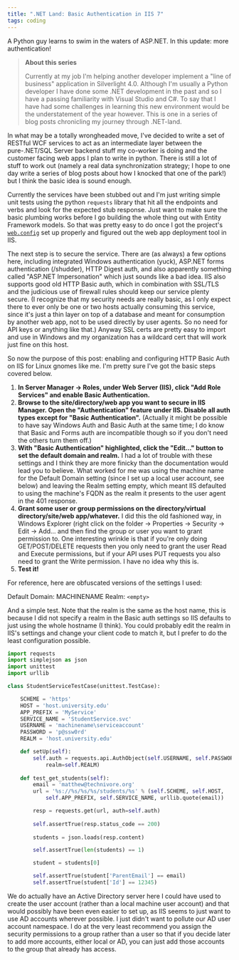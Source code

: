 ```yaml
---
title: ".NET Land: Basic Authentication in IIS 7"
tags: coding
---
```


A Python guy learns to swim in the waters of ASP.NET. In this update:
more authentication!

<!-- more -->

> **About this series**
> 
> Currently at my job I'm helping another developer implement a "line of
> business" application in Silverlight 4.0. Although I'm usually a Python
> developer I have done some .NET development in the past and so I have a
> passing familiarity with Visual Studio and C#. To say that I have had
> some challenges in learning this new environment would be the
> understatement of the year however. This is one in a series of blog
> posts chronicling my journey through .NET-land.

In what may be a totally wrongheaded move, I've decided to write a set
of RESTful WCF services to act as an intermediate layer between the
pure-.NET/SQL Server backend stuff my co-worker is doing and the
customer facing web apps I plan to write in python. There is still a lot
of stuff to work out (namely a real data synchronization strategy; I
hope to one day write a series of blog posts about how I knocked that
one of the park!) but I think the basic idea is sound enough.

Currently the services have been stubbed out and I'm just writing simple
unit tests using the python `requests` library that hit all the
endpoints and verbs and look for the expected stub response. Just want
to make sure the basic plumbing works before I go building the whole
thing out with Entity Framework models. So that was pretty easy to do
once I got the project's [`web.config`](../2011-08-11-dotnet-land-the-trouble-with-aspnet-default-identification-providers.md)
set up properly and figured out the web app deployment tool in IIS.

The next step is to secure the service. There are (as always) a few
options here, including integrated Windows authentication (yuck),
ASP.NET forms authentication (/shudder), HTTP Digest auth, and also
apparently something called "ASP.NET Impersonation" which just sounds
like a bad idea. IIS also supports good old HTTP Basic auth, which in
combination with SSL/TLS and the judicious use of firewall rules should
keep our service plenty secure. (I recognize that my security needs are
really basic, as I only expect there to ever only be one or two hosts
actually consuming this service, since it's just a thin layer on top of
a database and meant for consumption by another web app, not to be used
directly by user agents. So no need for API keys or anything like that.)
Anyway SSL certs are pretty easy to import and use in Windows and my
organization has a wildcard cert that will work just fine on this host.

So now the purpose of this post: enabling and configuring HTTP Basic
Auth on IIS for Linux gnomes like me. I'm pretty sure I've got the basic
steps covered below.

1. **In Server Manager -> Roles, under Web Server (IIS), click "Add
   Role Services" and enable Basic Authentication.**
2. **Browse to the site/directory/web app you want to secure in IIS
   Manager. Open the "Authentication" feature under IIS. Disable all
   auth types except for "Basic Authentication".** (Actually it might
   be possible to have say Windows Auth and Basic Auth at the same
   time; I do know that Basic and Forms auth are incompatible though so
   if you don't need the others turn them off.)
3. **With "Basic Authentication" highlighted, click the "Edit..."
   button to set the default domain and realm.** I had a lot of trouble
   with these settings and I think they are more finicky than the
   documentation would lead you to believe. What worked for me was
   using the machine name for the Default Domain setting (since I set
   up a local user account, see below) and leaving the Realm setting
   empty, which meant IIS defaulted to using the machine's FQDN as the
   realm it presents to the user agent in the 401 response.
4. **Grant some user or group permissions on the directory/virtual
   directory/site/web app/whatever.** I did this the old fashioned way,
   in Windows Explorer (right click on the folder -> Properties ->
   Security -> Edit -> Add... and then find the group or user you
   want to grant permission to. One interesting wrinkle is that if
   you're only doing GET/POST/DELETE requests then you only need to
   grant the user Read and Execute permissions, but if your API uses
   PUT requests you also need to grant the Write permission. I have no
   idea why this is.
5.  **Test it!**

For reference, here are obfuscated versions of the settings I used:

Default Domain: MACHINENAME Realm: `<empty>`

And a simple test. Note that the realm is the same as the host name,
this is because I did not specify a realm in the Basic auth settings so
IIS defaults to just using the whole hostname (I think). You could
probably edit the realm in IIS's settings and change your client code to
match it, but I prefer to do the least configuration possible.

```python
import requests
import simplejson as json
import unittest
import urllib

class StudentServiceTestCase(unittest.TestCase):

    SCHEME = 'https'
    HOST = 'host.university.edu'
    APP_PREFIX = 'MyService'
    SERVICE_NAME = 'StudentService.svc'
    USERNAME = 'machinename\serviceaccount'
    PASSWORD = 'p@ssw0rd'
    REALM = 'host.university.edu'

    def setUp(self):
        self.auth = requests.api.AuthObject(self.USERNAME, self.PASSWORD,
            realm=self.REALM)
    
    def test_get_students(self):
        email = 'matthew@technivore.org'
        url = '%s://%s/%s/%s/students/%s' % (self.SCHEME, self.HOST,
            self.APP_PREFIX, self.SERVICE_NAME, urllib.quote(email))

        resp = requests.get(url, auth=self.auth)
        
        self.assertTrue(resp.status_code == 200)
        
        students = json.loads(resp.content)

        self.assertTrue(len(students) == 1)

        student = students[0]

        self.assertTrue(student['ParentEmail'] == email)
        self.assertTrue(student['Id'] == 12345)
```

We do actually have an Active Directory server here I could have used to
create the user account (rather than a local machine user account) and
that would possibly have been even easier to set up, as IIS seems to
just want to use AD accounts wherever possible. I just didn't want to
pollute our AD user account namespace. I do at the very least recommend
you assign the security permissions to a group rather than a user so
that if you decide later to add more accounts, either local or AD, you
can just add those accounts to the group that already has access.
